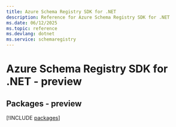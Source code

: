 ```yaml
---
title: Azure Schema Registry SDK for .NET
description: Reference for Azure Schema Registry SDK for .NET
ms.date: 06/12/2025
ms.topic: reference
ms.devlang: dotnet
ms.service: schemaregistry
---
```

# Azure Schema Registry SDK for .NET - preview
## Packages - preview
[!INCLUDE [packages](schema-registry-index.md)]